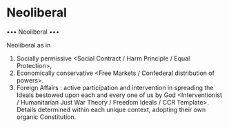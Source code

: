 # Neoliberal

••• Neoliberal •••

Neoliberal as in

1. Socially permissive \<Social Contract / Harm Principle / Equal Protection>,
2. Economically conservative \<Free Markets / Confederal distribution of powers>.
3. Foreign Affairs : active participation and intervention in spreading the Ideals bestowed upon each and every one of us by God \<Interventionist / Humanitarian Just War Theory / Freedom Ideals / CCR Template>. Details determined within each unique context, adopting their own organic Constitution.&#x20;

